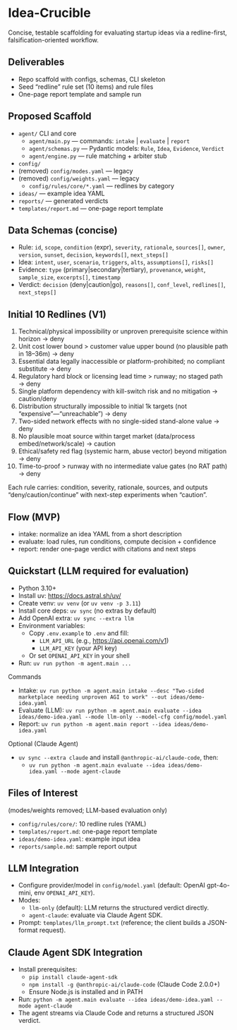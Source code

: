 # Idea-Crucible

Concise, testable scaffolding for evaluating startup ideas via a redline-first, falsification-oriented workflow.

## Deliverables
- Repo scaffold with configs, schemas, CLI skeleton
- Seed “redline” rule set (10 items) and rule files
- One-page report template and sample run

## Proposed Scaffold
- `agent/` CLI and core
  - `agent/main.py` — commands: `intake` | `evaluate` | `report`
  - `agent/schemas.py` — Pydantic models: `Rule`, `Idea`, `Evidence`, `Verdict`
  - `agent/engine.py` — rule matching + arbiter stub
- `config/`
- (removed) `config/modes.yaml` — legacy
- (removed) `config/weights.yaml` — legacy
  - `config/rules/core/*.yaml` — redlines by category
- `ideas/` — example idea YAML
- `reports/` — generated verdicts
- `templates/report.md` — one-page report template

## Data Schemas (concise)
- Rule: `id`, `scope`, `condition` (expr), `severity`, `rationale`, `sources[]`, `owner`, `version`, `sunset`, `decision`, `keywords[]`, `next_steps[]`
- Idea: `intent`, `user`, `scenario`, `triggers`, `alts`, `assumptions[]`, `risks[]`
- Evidence: `type` (primary|secondary|tertiary), `provenance`, `weight`, `sample_size`, `excerpts[]`, `timestamp`
- Verdict: `decision` (deny|caution|go), `reasons[]`, `conf_level`, `redlines[]`, `next_steps[]`

## Initial 10 Redlines (V1)
1) Technical/physical impossibility or unproven prerequisite science within horizon → deny
2) Unit cost lower bound > customer value upper bound (no plausible path in 18–36m) → deny
3) Essential data legally inaccessible or platform-prohibited; no compliant substitute → deny
4) Regulatory hard block or licensing lead time > runway; no staged path → deny
5) Single platform dependency with kill-switch risk and no mitigation → caution/deny
6) Distribution structurally impossible to initial 1k targets (not “expensive”—“unreachable”) → deny
7) Two-sided network effects with no single-sided stand-alone value → deny
8) No plausible moat source within target market (data/process embed/network/scale) → caution
9) Ethical/safety red flag (systemic harm, abuse vector) beyond mitigation → deny
10) Time-to-proof > runway with no intermediate value gates (no RAT path) → deny

Each rule carries: condition, severity, rationale, sources, and outputs “deny/caution/continue” with next-step experiments when “caution”.

## Flow (MVP)
- intake: normalize an idea YAML from a short description
- evaluate: load rules, run conditions, compute decision + confidence
- report: render one-page verdict with citations and next steps

## Quickstart (LLM required for evaluation)
- Python 3.10+
- Install uv: https://docs.astral.sh/uv/
- Create venv: `uv venv` (or `uv venv -p 3.11`)
- Install core deps: `uv sync` (no extras by default)
- Add OpenAI extra: `uv sync --extra llm`
- Environment variables:
  - Copy `.env.example` to `.env` and fill:
    - `LLM_API_URL` (e.g., https://api.openai.com/v1)
    - `LLM_API_KEY` (your API key)
  - Or set `OPENAI_API_KEY` in your shell
- Run: `uv run python -m agent.main ...`

Commands
- Intake: `uv run python -m agent.main intake --desc "Two-sided marketplace needing unproven AGI to work" --out ideas/demo-idea.yaml`
- Evaluate (LLM): `uv run python -m agent.main evaluate --idea ideas/demo-idea.yaml --mode llm-only --model-cfg config/model.yaml`
- Report: `uv run python -m agent.main report --idea ideas/demo-idea.yaml`

Optional (Claude Agent)
- `uv sync --extra claude` and install `@anthropic-ai/claude-code`, then:
  - `uv run python -m agent.main evaluate --idea ideas/demo-idea.yaml --mode agent-claude`

## Files of Interest
  (modes/weights removed; LLM-based evaluation only)
- `config/rules/core/`: 10 redline rules (YAML)
- `templates/report.md`: one-page report template
- `ideas/demo-idea.yaml`: example input idea
- `reports/sample.md`: sample report output

## LLM Integration
- Configure provider/model in `config/model.yaml` (default: OpenAI gpt-4o-mini, env `OPENAI_API_KEY`).
- Modes:
  - `llm-only` (default): LLM returns the structured verdict directly.
  - `agent-claude`: evaluate via Claude Agent SDK.
- Prompt: `templates/llm_prompt.txt` (reference; the client builds a JSON-format request).

## Claude Agent SDK Integration
- Install prerequisites:
  - `pip install claude-agent-sdk`
  - `npm install -g @anthropic-ai/claude-code` (Claude Code 2.0.0+)
  - Ensure Node.js is installed and in PATH
- Run: `python -m agent.main evaluate --idea ideas/demo-idea.yaml --mode agent-claude`
- The agent streams via Claude Code and returns a structured JSON verdict.
